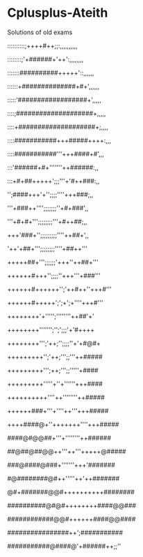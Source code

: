 # Cplusplus-Ateith
Solutions of old exams

::::::::::;++++#++;;:,,,,,,,,,,

::::::::;'+######+'++':,,,,,,,,

:::::::##########+++++'::,,,,,,

::::::+##############+#+',,,,,,

:::::'##################+',,,,,

::::;####################+,,,,,

::::+####################+;,,,,

::::###########+++#####++++:,,,

::::###########'''+++####+#',,,

:::'######+#+'''''''++######:,,

:::+#+##+++++';;;'''+'#++###:,,

'';####+++'+'';;;;''''+++###;,,

'''+###++'''';;;;;;;''+#+###',,

'''+#+#+''';;;;;;;;'''+#++##;,,

+++'###+'';;;;;;;;;''''++##+',,

'++'+##+''';;;;;;;;''''+##++'''

+++++##+''';;;;;;'+++''++##+'''

++++++#+++'';;;;''+++'''+###'''

++++++#++++++'';'++#++''+++#'''

++++++#+++++';';+';+''''+++#'''

++++++++'+''''';''''''''++##'+'

++++++++''''''';'';';;;'+'#++++

++++++++''';'++;'';;;;''+'+#@#+

+++++++++'';'++;''';;'''++#####

+++++++++''';++;''';;'''''+####

+++++++++'''''+''+''''''+++####

++++++++++''''++''''''''++#####

++++++###+'''+''''++'''+++#####

++++####@+''+++++++''''+++#####

####@#@@##+'''+''''''''++######

##@##@##@@++'''++'''+++++@#####

###@####@###+'''''''+++'#######

#@########@#++'''''++'++#######

@#+#######@@#++++++++++########

##########@#@#++++++++####@@###

############@@#++++++####@@####

################++';###########

###########@####@'+######++;;''